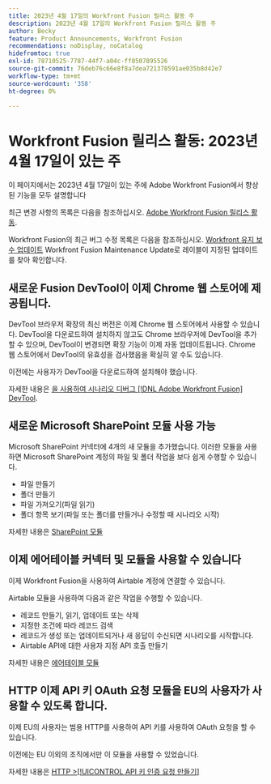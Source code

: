 ```yaml
---
title: 2023년 4월 17일의 Workfront Fusion 릴리스 활동 주
description: 2023년 4월 17일의 Workfront Fusion 릴리스 활동 주
author: Becky
feature: Product Announcements, Workfront Fusion
recommendations: noDisplay, noCatalog
hidefromtoc: true
exl-id: 78710525-7787-44f7-a04c-ff0507895526
source-git-commit: 76deb76c66e8f8a7dea721378591ae035b8d42e7
workflow-type: tm+mt
source-wordcount: '358'
ht-degree: 0%

---
```


# Workfront Fusion 릴리스 활동: 2023년 4월 17일이 있는 주

이 페이지에서는 2023년 4월 17일이 있는 주에 Adobe Workfront Fusion에서 향상된 기능을 모두 설명합니다

최근 변경 사항의 목록은 다음을 참조하십시오. [Adobe Workfront Fusion 릴리스 활동](../../../product-announcements/product-releases/fusion-release-activity/fusion-release-activity.md).

Workfront Fusion의 최근 버그 수정 목록은 다음을 참조하십시오. [Workfront 유지 보수 업데이트](https://experienceleague.adobe.com/docs/workfront-known-issues/releases/current-updates.html) Workfront Fusion Maintenance Update로 레이블이 지정된 업데이트를 찾아 확인합니다.

## 새로운 Fusion DevTool이 이제 Chrome 웹 스토어에 제공됩니다.

DevTool 브라우저 확장의 최신 버전은 이제 Chrome 웹 스토어에서 사용할 수 있습니다. DevTool을 다운로드하여 설치하지 않고도 Chrome 브라우저에 DevTool을 추가할 수 있으며, DevTool이 변경되면 확장 기능이 이제 자동 업데이트됩니다. Chrome 웹 스토어에서 DevTool의 유효성을 검사했음을 확실히 알 수도 있습니다.

이전에는 사용자가 DevTool을 다운로드하여 설치해야 했습니다.

자세한 내용은 [을 사용하여 시나리오 디버그 [!DNL Adobe Workfront Fusion] DevTool](../../../workfront-fusion/scenarios/debug-scenarios-with-dev-tool.md).

## 새로운 Microsoft SharePoint 모듈 사용 가능

Microsoft SharePoint 커넥터에 4개의 새 모듈을 추가했습니다. 이러한 모듈을 사용하면 Microsoft SharePoint 계정의 파일 및 폴더 작업을 보다 쉽게 수행할 수 있습니다.

* 파일 만들기
* 폴더 만들기
* 파일 가져오기(파일 읽기)
* 폴더 항목 보기(파일 또는 폴더를 만들거나 수정할 때 시나리오 시작)

자세한 내용은 [SharePoint 모듈](../../../workfront-fusion/apps-and-their-modules/sharepoint-modules.md)

## 이제 에어테이블 커넥터 및 모듈을 사용할 수 있습니다

이제 Workfront Fusion을 사용하여 Airtable 계정에 연결할 수 있습니다.

Airtable 모듈을 사용하여 다음과 같은 작업을 수행할 수 있습니다.

* 레코드 만들기, 읽기, 업데이트 또는 삭제
* 지정한 조건에 따라 레코드 검색
* 레코드가 생성 또는 업데이트되거나 새 응답이 수신되면 시나리오를 시작합니다.
* Airtable API에 대한 사용자 지정 API 호출 만들기

자세한 내용은 [에어테이블 모듈](../../../workfront-fusion/apps-and-their-modules/airtable-modules.md)

## HTTP 이제 API 키 OAuth 요청 모듈을 EU의 사용자가 사용할 수 있도록 합니다.

이제 EU의 사용자는 범용 HTTP를 사용하여 API 키를 사용하여 OAuth 요청을 할 수 있습니다.

이전에는 EU 이외의 조직에서만 이 모듈을 사용할 수 있었습니다.

자세한 내용은 [HTTP >[!UICONTROL API 키 인증 요청 만들기]](/help/quicksilver/workfront-fusion/apps-and-their-modules/http-modules/http-module-make-an-api-key-auth-request.md)



<!--

## Docusign connector and modules now available in the EU

Fusion users in the EU can now use Fusion to connect to a Docusign account. With the Docusign modules, you can:

* Trigger a scenario when an envelope changes its status
* Create an envelope
* Read, send, or add a recipient to an existing envelope
* Add or modify custom fields in documents
* Download a document as a filed
* Upload a file to an envelope
* Perform a custom API call

For more information, see [DocuSign modules](../../../workfront-fusion/apps-and-their-modules/docusign-modules.md).

-->
